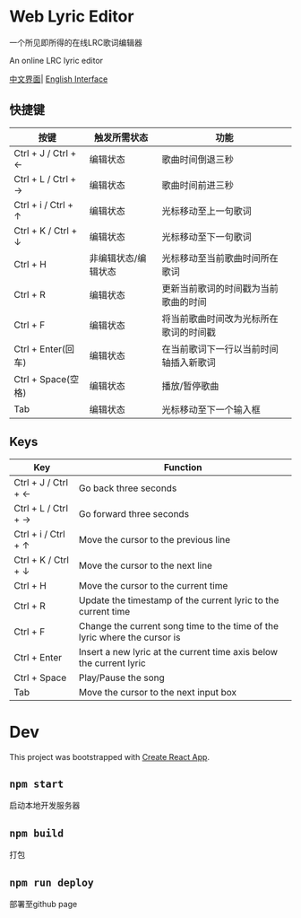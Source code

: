 # Web Lyric Editor

一个所见即所得的在线LRC歌词编辑器

An online LRC lyric editor

[中文界面](https://sanmusen214.github.io/web_lyric_editor?lang=cn)| [English Interface](https://sanmusen214.github.io/web_lyric_editor?lang=en)

## 快捷键

按键|触发所需状态|功能
-|-|-
Ctrl + J / Ctrl + ← | 编辑状态 | 歌曲时间倒退三秒
Ctrl + L / Ctrl + → | 编辑状态 | 歌曲时间前进三秒
Ctrl + i / Ctrl + ↑ | 编辑状态 | 光标移动至上一句歌词
Ctrl + K / Ctrl + ↓ | 编辑状态 | 光标移动至下一句歌词
Ctrl + H | 非编辑状态/编辑状态 | 光标移动至当前歌曲时间所在歌词
Ctrl + R | 编辑状态 | 更新当前歌词的时间戳为当前歌曲的时间
Ctrl + F | 编辑状态 | 将当前歌曲时间改为光标所在歌词的时间戳
Ctrl + Enter(回车) | 编辑状态 | 在当前歌词下一行以当前时间轴插入新歌词
Ctrl + Space(空格) | 编辑状态 | 播放/暂停歌曲
Tab | 编辑状态 | 光标移动至下一个输入框

## Keys

Key|Function
-|-
Ctrl + J / Ctrl + ← | Go back three seconds
Ctrl + L / Ctrl + → | Go forward three seconds
Ctrl + i / Ctrl + ↑ | Move the cursor to the previous line
Ctrl + K / Ctrl + ↓ | Move the cursor to the next line
Ctrl + H | Move the cursor to the current time
Ctrl + R | Update the timestamp of the current lyric to the current time
Ctrl + F | Change the current song time to the time of the lyric where the cursor is
Ctrl + Enter  | Insert a new lyric at the current time axis below the current lyric
Ctrl + Space | Play/Pause the song
Tab | Move the cursor to the next input box

# Dev

This project was bootstrapped with [Create React App](https://github.com/facebook/create-react-app).

## `npm start`

启动本地开发服务器

## `npm build`

打包

## `npm run deploy`

部署至github page
